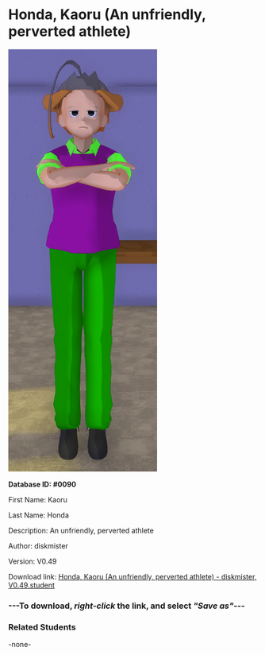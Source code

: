 # Honda, Kaoru (An unfriendly, perverted athlete)

<img src="../../Files/Images/Honda, Kaoru (An unfriendly, perverted athlete).png" title="Honda, Kaoru (An unfriendly, perverted athlete) - diskmister, V0.49">

**Database ID: #0090**

First Name: Kaoru

Last Name: Honda

Description: An unfriendly, perverted athlete

Author: diskmister

Version: V0.49

Download link: <a href="https://raw.githubusercontent.com/Arbiter1223/Daigaku-Gurashi-Custom-Students/master/Files/Student%20Files/Honda%2C%20Kaoru%20(An%20unfriendly%2C%20perverted%20athlete)%20-%20diskmister%2C%20V0.49.student">Honda, Kaoru (An unfriendly, perverted athlete) - diskmister, V0.49.student</a>

### ---**To download, _right-click_ the link, and select _"Save as"_**---

### Related Students

-none-
